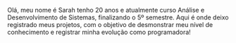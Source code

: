 Olá, meu nome é Sarah tenho 20 anos e atualmente curso Análise e Desenvolvimento de Sistemas, finalizando o 5º semestre. Aqui é onde deixo registrado meus projetos,  com o objetivo de desmonstrar meu nível de conhecimento e registrar minha evolução como programadora!

<!---
sarahbr13/sarahbr13 is a ✨ special ✨ repository because its `README.md` (this file) appears on your GitHub profile.
You can click the Preview link to take a look at your changes.
--->
